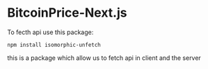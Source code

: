 # BitcoinPrice-Next.js

To fecth api use this package:

```
npm install isomorphic-unfetch
```

this is a package which allow us to fetch api in client and the server
